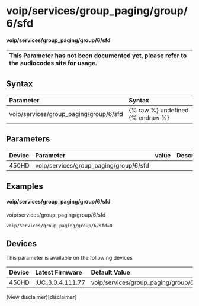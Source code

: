 ﻿---
description: voip/services/group_paging/group/6/sfd
search:
    keywords: ['voip','services','group_paging','group','6','sfd']
---

# voip/services/group_paging/group/6/sfd

#### voip/services/group_paging/group/6/sfd


| This Parameter has not been documented yet, please refer to the audiocodes site for usage.  |
| :--- |

## Syntax
| Parameter | Syntax |
| :--- | :--- |
|voip/services/group_paging/group/6/sfd | {% raw %} undefined {% endraw %} |

## Parameters
|Device|Parameter|value|Description|
|:---|:---|:---|:---|
| 450HD | voip/services/group_paging/group/6/sfd |  |  |

## Examples
#### voip/services/group_paging/group/6/sfd

voip/services/group_paging/group/6/sfd

```
voip/services/group_paging/group/6/sfd=0
```

## Devices
This parameter is available on the following devices

| Device | Latest Firmware | Default Value |
|:---|:---|:---|
| 450HD | ;UC_3.0.4.111.77 | voip/services/group_paging/group/6/sfd=0 

(view disclaimer)[disclaimer]

